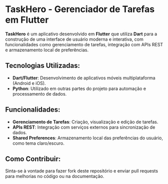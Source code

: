 # TaskHero - Gerenciador de Tarefas em Flutter

**TaskHero** é um aplicativo desenvolvido em **Flutter** que utiliza **Dart** para a construção de uma interface de usuário moderna e interativa, com funcionalidades como gerenciamento de tarefas, integração com APIs REST e armazenamento local de preferências.

## Tecnologias Utilizadas:

- **Dart/Flutter**: Desenvolvimento de aplicativos móveis multiplataforma (Android e iOS).
- **Python**: Utilizado em outras partes do projeto para automação e processamento de dados.

## Funcionalidades:

- **Gerenciamento de Tarefas**: Criação, visualização e edição de tarefas.
- **APIs REST**: Integração com serviços externos para sincronização de dados.
- **Shared Preferences**: Armazenamento local das preferências do usuário, como tema claro/escuro.

## Como Contribuir:

Sinta-se à vontade para fazer fork deste repositório e enviar pull requests para melhorias no código ou na documentação.


